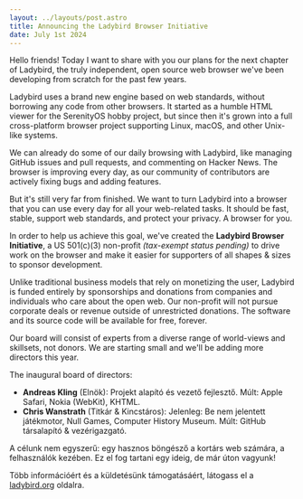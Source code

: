 ```yaml
---
layout: ../layouts/post.astro
title: Announcing the Ladybird Browser Initiative
date: July 1st 2024
---
```


Hello friends! Today I want to share with you our plans for the next chapter of Ladybird, the truly independent, open source web browser we've been developing from scratch for the past few years.

Ladybird uses a brand new engine based on web standards, without borrowing any code from other browsers. It started as a humble HTML viewer for the SerenityOS hobby project, but since then it's grown into a full cross-platform browser project supporting Linux, macOS, and other Unix-like systems.

We can already do some of our daily browsing with Ladybird, like managing GitHub issues and pull requests, and commenting on Hacker News. The browser is improving every day, as our community of contributors are actively fixing bugs and adding features.

But it's still very far from finished. We want to turn Ladybird into a browser that you can use every day for all your web-related tasks. It should be fast, stable, support web standards, and protect your privacy. A browser for you.

In order to help us achieve this goal, we've created the **Ladybird Browser Initiative**, a US 501(c)(3) non-profit _(tax-exempt status pending)_ to drive work on the browser and make it easier for supporters of all shapes & sizes to sponsor development.

Unlike traditional business models that rely on monetizing the user, Ladybird is funded entirely by sponsorships and donations from companies and individuals who care about the open web. Our non-profit will not pursue corporate deals or revenue outside of unrestricted donations. The software and its source code will be available for free, forever.

Our board will consist of experts from a diverse range of world-views and skillsets, not donors. We are starting small and we'll be adding more directors this year.

The inaugural board of directors:

- **Andreas Kling** (Elnök): Projekt alapító és vezető fejlesztő. Múlt: Apple Safari, Nokia (WebKit), KHTML.
- **Chris Wanstrath** (Titkár & Kincstáros): Jelenleg: Be nem jelentett játékmotor, Null Games, Computer History Museum. Múlt: GitHub társalapító & vezérigazgató.

A célunk nem egyszerű: egy hasznos böngésző a kortárs web számára, a felhasználók kezében. Ez el fog tartani egy ideig, de már úton vagyunk!

Több információért és a küldetésünk támogatásáért, látogass el a [ladybird.org](https://ladybird.org/) oldalra.
  
